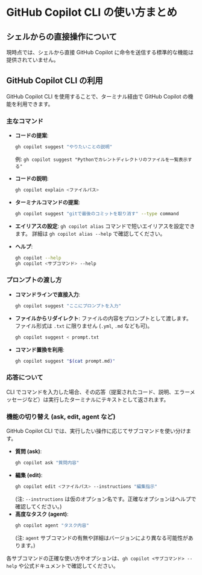 # GitHub Copilot CLI の使い方まとめ

## シェルからの直接操作について

現時点では、シェルから直接 GitHub Copilot に命令を送信する標準的な機能は提供されていません。

## GitHub Copilot CLI の利用

GitHub Copilot CLI を使用することで、ターミナル経由で GitHub Copilot の機能を利用できます。

### 主なコマンド

*   **コードの提案**:
    ```bash
    gh copilot suggest "やりたいことの説明"
    ```
    例: `gh copilot suggest "Pythonでカレントディレクトリのファイルを一覧表示する"`

*   **コードの説明**:
    ```bash
    gh copilot explain <ファイルパス>
    ```

*   **ターミナルコマンドの提案**:
    ```bash
    gh copilot suggest "gitで最後のコミットを取り消す" --type command
    ```

*   **エイリアスの設定**:
    `gh copilot alias` コマンドで短いエイリアスを設定できます。
    詳細は `gh copilot alias --help` で確認してください。

*   **ヘルプ**:
    ```bash
    gh copilot --help
    gh copilot <サブコマンド> --help
    ```

### プロンプトの渡し方

*   **コマンドラインで直接入力**:
    ```bash
    gh copilot suggest "ここにプロンプトを入力"
    ```

*   **ファイルからリダイレクト**:
    ファイルの内容をプロンプトとして渡します。ファイル形式は `.txt` に限りません (`.yml`, `.md` なども可)。
    ```bash
    gh copilot suggest < prompt.txt
    ```

*   **コマンド置換を利用**:
    ```bash
    gh copilot suggest "$(cat prompt.md)"
    ```

### 応答について

CLI でコマンドを入力した場合、その応答（提案されたコード、説明、エラーメッセージなど）は実行したターミナルにテキストとして返されます。

### 機能の切り替え (ask, edit, agent など)

GitHub Copilot CLI では、実行したい操作に応じてサブコマンドを使い分けます。

*   **質問 (ask)**:
    ```bash
    gh copilot ask "質問内容"
    ```
*   **編集 (edit)**:
    ```bash
    gh copilot edit <ファイルパス> --instructions "編集指示"
    ```
    (注: `--instructions` は仮のオプション名です。正確なオプションはヘルプで確認してください。)
*   **高度なタスク (agent)**:
    ```bash
    gh copilot agent "タスク内容"
    ```
    (注: `agent` サブコマンドの有無や詳細はバージョンにより異なる可能性があります。)

各サブコマンドの正確な使い方やオプションは、`gh copilot <サブコマンド> --help` や公式ドキュメントで確認してください。
